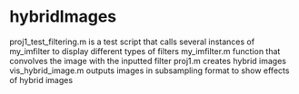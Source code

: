 # hybridImages
proj1_test_filtering.m is a test script that calls several instances of my_imfilter to display different types of filters 
my_imfilter.m function that convolves the image with the inputted filter
proj1.m creates hybrid images 
vis_hybrid_image.m outputs images in subsampling format to show effects of hybrid images
